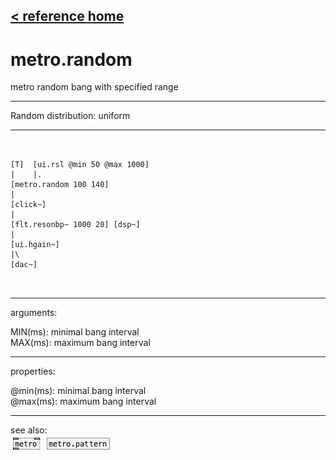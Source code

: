 [< reference home](index.html)
---

# metro.random


metro random bang with specified range

---

Random distribution: uniform
<br>


---


```


[T]  [ui.rsl @min 50 @max 1000]
|    |.
[metro.random 100 140]
|
[click~]
|
[flt.resonbp~ 1000 20] [dsp~]
|
[ui.hgain~]
|\
[dac~]

            
```

---
arguments:

MIN(ms): minimal bang
            interval<br>
MAX(ms): maximum bang
            interval<br>

---
properties:

@min(ms): minimal
            bang interval<br>
@max(ms): maximum
            bang interval<br>

---
see also:<br>
[![metro](img/object_metro.png)](metro.html)
[![metro.pattern](img/object_metro.pattern.png)](metro.pattern.html)
